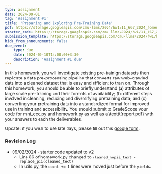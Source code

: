 ```yaml
---
type: assignment
date: 2024-09-01
tag: 'Assignment #1'
title: 'Preparing and Exploring Pre-Training Data'
pdf: https://storage.googleapis.com/cmu-llms/2024/hw1/11_667_2024_homework1_revision1.pdf
starter_code: https://storage.googleapis.com/cmu-llms/2024/hw1/11_667_2024_homework1_startercoder_revision2.zip
submission_template: https://storage.googleapis.com/cmu-llms/2024/hw1/homework1_submission_template.tex
hide_from_announcments: false
due_event: 
    type: due
    date: 2024-09-10T14:00:00+3:30
    description: 'Assignment #1 due'
---
```


In this homework, you will investigate existing pre-trainign datasets then replicate a data pre-processing pipeline that converts raw web-crawled data into a cleaned dataset that is easy and efficient to train on.
Through this homework, you should be able to briefly understand (a) attributes of large scale pre-training and their formats of availability; (b) different steps involved in cleaning, reducing and diversifying pretraining data; and (c) converting your pretraining data into a standardized format for improved use in training and accessibility.
You should submit to GradeScope your code for mini_ccc.py and homework.py as well as a \texttt{report.pdf} with your answers to each the deliverables.

Update: if you wish to use late days, please fill out this [google form](https://forms.gle/qTQNjSacURpWBySZ9).

### Revision Log

* 09/02/2024 - starter code updated to v2
  - Line 66 of homework.py changed to `cleaned_nopii_text = replace_pii(cleaned_text)`
  - In utils.py, the `count += 1` lines were moved just before the `yield`s.
